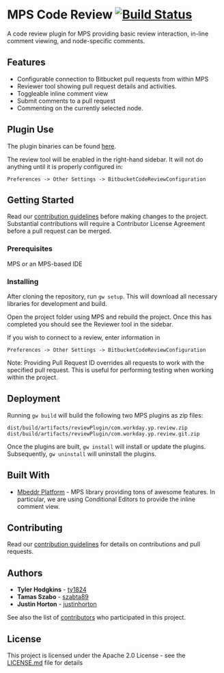 # MPS Code Review [![Build Status](https://travis-ci.org/Workday/mps-code-reviewer.svg?branch=master)](https://travis-ci.org/Workday/mps-code-reviewer)

A code review plugin for MPS providing basic review interaction, in-line comment viewing, and node-specific comments.

## Features

* Configurable connection to Bitbucket pull requests from within MPS
* Reviewer tool showing pull request details and activities.
* Toggleable inline comment view
* Submit comments to a pull request
* Commenting on the currently selected node.

## Plugin Use

The plugin binaries can be found [here](https://github.com/Workday/mps-code-reviewer/releases).

The review tool will be enabled in the right-hand sidebar. It will not do anything until it is properly configured in:
```
Preferences -> Other Settings -> BitbucketCodeReviewConfiguration
```

## Getting Started

Read our [contribution guidelines](CONTRIBUTING.md) before making changes to the project. Substantial contributions will require a Contributor License Agreement before a pull request can be merged.

### Prerequisites

MPS or an MPS-based IDE

### Installing

After cloning the repository, run `gw setup`. This will download all necessary libraries for development and build.

Open the project folder using MPS and rebuild the project. Once this has completed you should see the Reviewer tool in the sidebar.

If you wish to connect to a review, enter information in 
```
Preferences -> Other Settings -> BitbucketCodeReviewConfiguration
```

Note: Providing Pull Request ID overrides all requests to work with the specified pull request. This is useful for performing testing when working within the project.

## Deployment

Running `gw build` will build the following two MPS plugins as zip files:
```
dist/build/artifacts/reviewPlugin/com.workday.yp.review.zip
dist/build/artifacts/reviewPlugin/com.workday.yp.review.git.zip
```
Once the plugins are built, `gw install` will install or update the plugins. Subsequently, `gw uninstall` will uninstall the plugins.

## Built With

* [Mbeddr Platform](http://mbeddr.com/) - MPS library providing tons of awesome features. In particular, we are using Conditional Editors to provide the inline comment view.

## Contributing

Read our [contribution guidelines](CONTRIBUTING.md) for details on contributions and pull requests.

## Authors

* **Tyler Hodgkins** - [ty1824](https://github.com/ty1824)
* **Tamas Szabo** - [szabta89](https://github.com/szabta89)
* **Justin Horton** - [justinhorton](https://github.com/justinhorton)

See also the list of [contributors](CONTRIBUTORS.md) who participated in this project.

## License

This project is licensed under the Apache 2.0 License - see the [LICENSE.md](LICENSE.md) file for details
